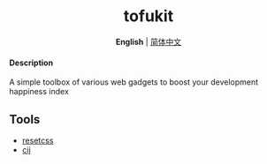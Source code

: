 <h1 align=center>tofukit</h1>

<p align='center'>
  <b>English</b> | <a href="./README.zh-CN.md">简体中文</a>
</p>

#### Description

A simple toolbox of various web gadgets to boost your development happiness index

## Tools
- [resetcss](./packages/resetcss/README.md)
- [cij](./packages/cij/README.md)
